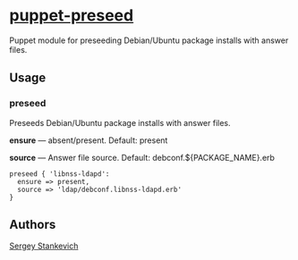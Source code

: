 [puppet-preseed](https://github.com/stankevich/puppet-preseed)
======

Puppet module for preseeding Debian/Ubuntu package installs with answer files.

## Usage

### preseed

Preseeds Debian/Ubuntu package installs with answer files.

**ensure** — absent/present. Default: present

**source** — Answer file source. Default: debconf.${PACKAGE_NAME}.erb

	preseed { 'libnss-ldapd':
	  ensure => present,
	  source => 'ldap/debconf.libnss-ldapd.erb'
	}

## Authors

[Sergey Stankevich](https://github.com/stankevich)
